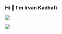 ### Hi 👋 I'm Irvan Kadhafi

<!--
**irvankadhafi/irvankadhafi** is a ✨ _special_ ✨ repository because its `README.md` (this file) appears on your GitHub profile.

Here are some ideas to get you started:

- 🔭 I’m currently working on ...
- 🌱 I’m currently learning ...
- 👯 I’m looking to collaborate on ...
- 🤔 I’m looking for help with ...
- 💬 Ask me about ...
- 📫 How to reach me: ...
- 😄 Pronouns: ...
- ⚡ Fun fact: ...
-->
<p><img src="https://github-readme-stats.vercel.app/api?username=irvankadhafi&show_icons=true&theme=blue-green&locale=en"/></p>
<p><img src="https://github-profile-trophy.vercel.app/?username=irvankadhafi&row=4&column=4&margin-w=15&margin-h=15&theme=blue-green&no-bg=true&no-frame=true" /></p>
